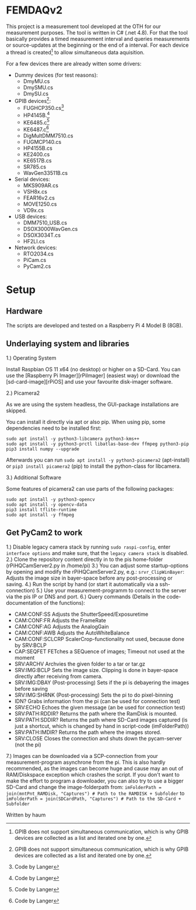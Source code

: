 # FEMDAQv2
This project is a measurement tool developed at the OTH for our measurement purposes. The tool is written in C# (.net 4.8). For that the tool basically provides a timed measurement interval and queries measurements or source-updates at the beginning or the end of a interval.
For each device a thread is created[^1] to allow simultaneous data aquisition.

For a few devices there are already witten some drivers:
- Dummy devices (for test reasons):
  - DmyMU.cs
  - DmySMU.cs
  - DmySU.cs
- GPIB devices[^1]:
  - FUGHCP350.cs[^2]
  - HP4145B.[^2]
  - KE6485.c[^2]
  - KE6487.c[^2]
  - DigMultDMM7510.cs
  - FUGMCP140.cs
  - HP4155B.cs
  - KE2400.cs
  - KE6517B.cs
  - SR785.cs
  - WavGen33511B.cs
- Serial devices:
  - MKS909AR.cs
  - VSH8x.cs
  - FEAR16v2.cs
  - MOVE1250.cs
  - VD9x.cs
- USB devices:
  - DMM7510_USB.cs
  - DSOX3000WavGen.cs
  - DSOX3034T.cs
  - HF2LI.cs
- Network devices:
  - RTO2034.cs
  - PiCam.cs
  - PyCam2.cs




[^1]: GPIB does not support simultaneous communication, which is why GPIB devices are collected as a list and iterated one by one.
[^2]: Code by Langer

# Setup
## Hardware
The scripts are developed and tested on a Raspberry Pi 4 Model B (8GB).

## Underlaying system and libraries
1.) Operating System

Install Raspbian OS 11 x64 (no desktop) or higher on a SD-Card. You can use the [Raspberry Pi Imager][rPiImager] (easiest way) or download the [sd-card-image][rPiOS] and use your favourite disk-imager software.


2.) Picamera2

As we are using the system headless, the GUI-package installations are skipped.

You can install it directly via apt or also pip. When using pip, some dependencies need to be installed first:
```
sudo apt install -y python3-libcamera python3-kms++
sudo apt install -y python3-prctl libatlas-base-dev ffmpeg python3-pip
pip3 install numpy --upgrade
```
Afterwards you can run
```sudo apt install -y python3-picamera2``` (apt-install)
or
```pip3 install picamera2``` (pip)
to install the python-class for libcamera.


3.) Additional Software

Some features of picamera2 can use parts of the following packages:
```
sudo apt install -y python3-opencv
sudo apt install -y opencv-data
pip3 install tflite-runtime
sudo apt install -y ffmpeg
```


## Get PyCam2 to work
1.) Disable legacy camera stack by running ```sudo raspi-config```, enter ```interface options``` and make sure, that the ```legacy camera stack``` is disabled.
2.) Clone the repository content directly in to the pis home-folder (rPiHQCamServer2.py in /home/pi)
3.) You can adjust some startup-options by opening and modify the rPiHQCamServer2.py, e.g.: ```srvr_ClipWinBayer```: Adjusts the image size in bayer-space before any post-processing or saving.
4.) Run the script by hand (or start it automatically via a ssh-connection)
5.) Use your measurement-programm to connect to the server via the pis IP or DNS and port.
6.) Query commands (Details in the code-documentation of the functions):
- CAM:CONF:SS       Adjusts the ShutterSpeed/Exposuretime
- CAM:CONF:FR       Adjusts the FrameRate
- CAM:CONF:AG       Adjusts the AnalogGain
- CAM:CONF:AWB      Adjusts the AutoWhiteBalance
- CAM:CONF:SCLCRP   ScalerCrop-functionality not used, because done by SRV:BCLP
- CAP:SEQFET        FETches a SEQuence of images; Timeout not used at the moment
- SRV:ARCHV         Archvies the given folder to a tar or tar.gz
- SRV:IMG:BCLP      Sets the image size. Clipping is done in bayer-space directly after receiving from camera.
- SRV:IMG:DBAY      (Post-processing) Sets if the pi is debayering the images before saving
- SRV:IMG:SHRNK     (Post-processing) Sets the pi to do pixel-binning
- IDN?              Grabs information from the pi (can be used for connection test)
- SRV:ECHO          Echoes the given message (an be used for connection test)
- SRV:PATH:RDDIR?   Returns the path where the RamDisk is mounted.
- SRV:PATH:SDDIR?   Returns the path where SD-Card images captured (is just a shortcut, which is changed by hand in script-code (imFolderPath))
- SRV:PATH:IMDIR?   Returns the path where the images stored.
- SRV:CLOSE         Closes the connection and shuts down the pycam-server (not the pi)

7.) Images can be downloaded via a SCP-connection from your measurement-program asynchrone from the pi.
    This is also hardly recommended, as the images can become huge and cause may an out of RAM/Diskspace exception which crashes the script.
    If you don't want to make the effort to program a downloader, you can also try to use a bigger SD-Card and change the image-folderpath from:
    ```imFolderPath = join(mntPnt_RAMDisk, "Captures") # Path to the RAMDISK + Subfolder```
    to
    ```imFolderPath = join(SDCardPath, "Captures") # Path to the SD-Card + Subfolder```



Written by haum



[VisualStudio2022]:(https://visualstudio.microsoft.com/de/vs/)